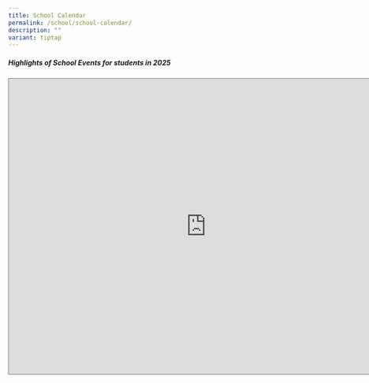 ```yaml
---
title: School Calendar
permalink: /school/school-calendar/
description: ""
variant: tiptap
---
```

<h5>Highlights of School Events for students in 2025</h5>
<div class="iframe-wrapper">
<iframe style="border:solid 1px #777" height="600" width="800" allowfullscreen="true" frameborder="0" src="https://calendar.google.com/calendar/embed?height=600&amp;wkst=1&amp;bgcolor=%23ffffff&amp;ctz=Asia%2FSingapore&amp;src=Y19kYzU0MThiMjA1ZjUzZjA4NWZmNmVlMTM4ZTc2YWJmZmExYTVkMDEyMzFhNTMzYmIxYzZkMDA4ZWZjOGRjNmFmQGdyb3VwLmNhbGVuZGFyLmdvb2dsZS5jb20&amp;src=bW9lLmVkdS5zZ19wbzZnYWNjcHVhb28xdWZ1dWowYTdhbjBlMEBncm91cC5jYWxlbmRhci5nb29nbGUuY29t&amp;color=%23D81B60&amp;color=%23F6BF26"></iframe>
</div>
<p></p>